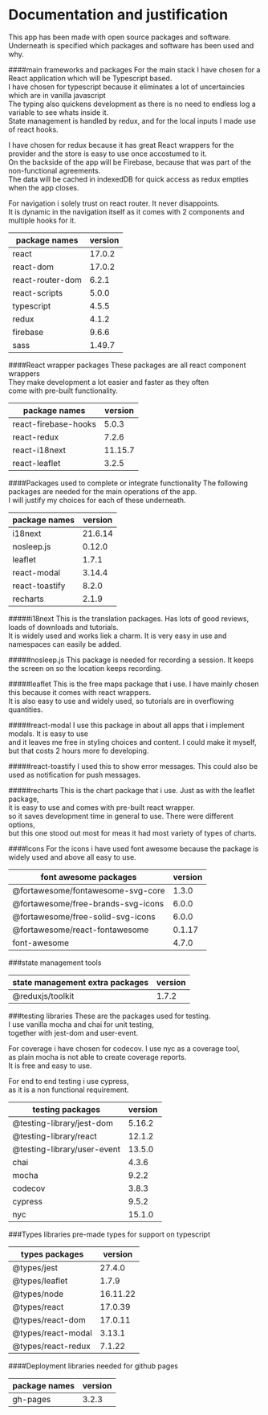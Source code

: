 
# Documentation and justification

This app has been made with open source packages and software.\
Underneath is specified which packages and software has been used and why.

####main frameworks and packages
For the main stack I have chosen for a React application which will be Typescript based.\
I have chosen for typescript because it eliminates a lot of uncertaincies which are in vanilla javascript\
The typing also quickens development as there is no need to endless log a variable to see whats inside it.\
State management is handled by redux, and for the local inputs I made use of react hooks.

I have chosen for redux because it has great React wrappers for the provider and the store is easy to use once accostumed to it.\
On the backside of the app will be Firebase, because that was part of the non-functional agreements.\
The data will be cached in indexedDB for quick access as redux empties when the app closes.

For navigation i solely trust on react router. It never disappoints.\
It is dynamic in the navigation itself as it comes with 2 components and multiple hooks for it.

package names                          |version
---------------------------------------|------------------------
react                                  | 17.0.2         
react-dom                              | 17.0.2 
react-router-dom                       | 6.2.1    
react-scripts                          | 5.0.0                            
typescript                             | 4.5.5 
redux                                  | 4.1.2
firebase                               | 9.6.6 
sass                                   | 1.49.7 

####React wrapper packages
These packages are all react component wrappers\
They make development a lot easier and faster as they often\
come with pre-built functionality.

package names                          |version
---------------------------------------|------------------------
react-firebase-hooks                   | 5.0.3 
react-redux                            | 7.2.6  
react-i18next                          | 11.15.7  
react-leaflet                          | 3.2.5 

####Packages used to complete or integrate functionality
The following packages are needed for the main operations of the app.\
I will justify my choices for each of these underneath. 

package names                          |version
---------------------------------------|------------------------
i18next                                | 21.6.14 
nosleep.js                             | 0.12.0 
leaflet                                | 1.7.1 
react-modal                            | 3.14.4 
react-toastify                         | 8.2.0 
recharts                               | 2.1.9 

#####i18next
This is the translation packages. Has lots of good reviews, loads of downloads and tutorials.\
It is widely used and works liek a charm. It is very easy in use and namespaces can easily be added.

#####nosleep.js
This package is needed for recording a session. It keeps the screen on so the location keeps recording.

#####leaflet
This is the free maps package that i use. I have mainly chosen this because it comes with react wrappers.\
It is also easy to use and widely used, so tutorials are in overflowing quantities.

#####react-modal
I use this package in about all apps that i implement modals. It is easy to use\
and it leaves me free in styling choices and content. I could make it myself, but that costs 2 hours more fo developing.

#####react-toastify
I used this to show error messages. This could also be used as notification for push messages.

#####recharts
This is the chart package that i use. Just as with the leaflet package, \
it is easy to use and comes with pre-built react wrapper.\
so it saves development time in general to use. There were different options, \
but this one stood out most for meas it had most variety of types of charts.

####Icons
For the icons i have used font awesome because the package is widely used and above all easy to use.

font awesome packages                  |version
---------------------------------------|------------------------
@fortawesome/fontawesome-svg-core      | 1.3.0
@fortawesome/free-brands-svg-icons     | 6.0.0
@fortawesome/free-solid-svg-icons      | 6.0.0
@fortawesome/react-fontawesome         | 0.1.17
font-awesome                           | 4.7.0                                  
                                       
###state management tools

state management extra packages        |version
---------------------------------------|------------------------
@reduxjs/toolkit                       | 1.7.2
                               
 
###testing libraries
These are the packages used for testing.\
I use vanilla mocha and chai for unit testing,\
together with jest-dom and user-event.

For coverage i have chosen for codecov. I use nyc as a coverage tool, \
as plain mocha is not able to create coverage reports.\
It is free and easy to use.

For end to end testing i use cypress,\
as it is a non functional requirement.

testing packages                       |version
---------------------------------------|------------------------
@testing-library/jest-dom              | 5.16.2
@testing-library/react                 | 12.1.2
@testing-library/user-event            | 13.5.0 
chai                                   | 4.3.6 
mocha                                  | 9.2.2
codecov                                | 3.8.3
cypress                                | 9.5.2
nyc                                    | 15.1.0                                    

###Types libraries 
pre-made types for support on typescript

types packages                         |version
---------------------------------------|------------------------
@types/jest                            | 27.4.0 
@types/leaflet                         | 1.7.9 
@types/node                            | 16.11.22 
@types/react                           | 17.0.39 
@types/react-dom                       | 17.0.11 
@types/react-modal                     | 3.13.1 
@types/react-redux                     | 7.1.22   

####Deployment libraries
needed for github pages

package names                          |version
---------------------------------------|------------------------
gh-pages                               | 3.2.3 





